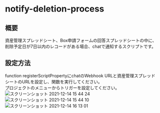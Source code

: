 # notify-deletion-process
## 概要
資産管理スプレッドシート、Box申請フォームの回答スプレッドシートの中に、削除予定日が7日以内のレコードがある場合、chatで通知するスクリプトです。  
## 設定方法
function registerScriptPropertyにchatのWebhook URLと資産管理スプレッドシートのURLを設定し、関数を実行してください。  
プロジェクトのメニューからトリガーを設定してください。  
![スクリーンショット 2021-12-14 15 44 24](https://user-images.githubusercontent.com/24307469/145946885-4eb7a192-20dd-41c9-9701-bded68414c9b.png)  
![スクリーンショット 2021-12-14 15 44 10](https://user-images.githubusercontent.com/24307469/145946980-f05d6853-2fcf-45cd-9d6b-b1f71dd71561.png)  
![スクリーンショット 2021-12-14 16 13 01](https://user-images.githubusercontent.com/24307469/145950652-5f20ba38-c0d0-42f0-9a2d-39d7a4d40555.png)
